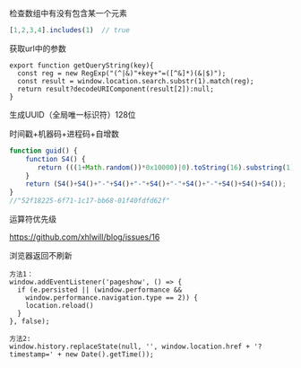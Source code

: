 检查数组中有没有包含某一个元素

```js
[1,2,3,4].includes(1)  // true
```



获取url中的参数

```
export function getQueryString(key){
  const reg = new RegExp("(^|&)"+key+"=([^&]*)(&|$)");
  const result = window.location.search.substr(1).match(reg);
  return result?decodeURIComponent(result[2]):null;
}
```



生成UUID（全局唯一标识符）128位

时间戳+机器码+进程码+自增数

```js
function guid() {
    function S4() {
       return (((1+Math.random())*0x10000)|0).toString(16).substring(1);
    }
    return (S4()+S4()+"-"+S4()+"-"+S4()+"-"+S4()+"-"+S4()+S4()+S4());
}
//"52f18225-6f71-1c17-bb68-01f40fdfd62f"
```



运算符优先级

https://github.com/xhlwill/blog/issues/16



浏览器返回不刷新

```
方法1：
window.addEventListener('pageshow', () => {
  if (e.persisted || (window.performance && 
    window.performance.navigation.type == 2)) {
    location.reload()
  }
}, false);

方法2:
window.history.replaceState(null, '', window.location.href + '?timestamp=' + new Date().getTime());
```





